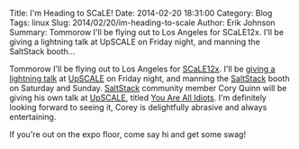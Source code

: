 Title: I'm Heading to SCaLE!
Date: 2014-02-20 18:31:00
Category: Blog
Tags: linux
Slug: 2014/02/20/im-heading-to-scale
Author: Erik Johnson
Summary: Tommorow I'll be flying out to Los Angeles for SCaLE12x. I'll be giving a lightning talk at UpSCALE on Friday night, and manning the SaltStack booth...

Tommorow I'll be flying out to Los Angeles for
[SCaLE12x](https://www.socallinuxexpo.org/scale12x). I'll be [giving a
lightning
talk](https://www.socallinuxexpo.org/scale12x/presentations/if-you-give-programmer-cookie)
at [UpSCALE](http://www.socallinuxexpo.org/scale12x/upscale) on Friday night,
and manning the [SaltStack](http://saltstack.com) booth on Saturday and Sunday.
[SaltStack](http://saltstack.com) community member Cory Quinn will be giving
his own talk at [UpSCALE](http://www.socallinuxexpo.org/scale12x/upscale),
titled [You Are All
Idiots](https://www.socallinuxexpo.org/scale12x/presentations/you-are-all-idiots).
I'm definitely looking forward to seeing it, Corey is delightfully abrasive and
always entertaining.

If you're out on the expo floor, come say hi and get some swag!
